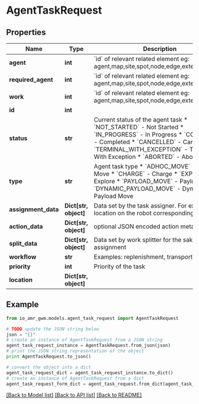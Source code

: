 # AgentTaskRequest


## Properties
Name | Type | Description | Notes
------------ | ------------- | ------------- | -------------
**agent** | **int** | &#x60;id&#x60; of relevant related element eg: agent,map,site,spot,node,edge,external_device | [optional] 
**required_agent** | **int** | &#x60;id&#x60; of relevant related element eg: agent,map,site,spot,node,edge,external_device | [optional] 
**work** | **int** | &#x60;id&#x60; of relevant related element eg: agent,map,site,spot,node,edge,external_device | [optional] 
**id** | **int** |  | [optional] 
**status** | **str** | Current status of the agent task  * &#x60;NOT_STARTED&#x60; - Not Started * &#x60;IN_PROGRESS&#x60; - In Progress * &#x60;COMPLETED&#x60; - Completed * &#x60;CANCELLED&#x60; - Cancelled * &#x60;TERMINAL_WITH_EXCEPTION&#x60; - Terminal With Exception * &#x60;ABORTED&#x60; - Aborted | [optional] 
**type** | **str** | Agent task type  * &#x60;ADHOC_MOVE&#x60; - Adhoc Move * &#x60;CHARGE&#x60; - Charge * &#x60;EXPLORE&#x60; - Explore * &#x60;PAYLOAD_MOVE&#x60; - Payload Move * &#x60;DYNAMIC_PAYLOAD_MOVE&#x60; - Dynamic Payload Move | [optional] 
**assignment_data** | **Dict[str, object]** | Data set by the task assigner.  For example, the location on the robot corresponding to the task | [optional] 
**action_data** | **Dict[str, object]** | optional JSON encoded action metadata | [optional] 
**split_data** | **Dict[str, object]** | Data set by work splitter for the sake of task assignment | [optional] 
**workflow** | **str** | Examples: replenishment, transport | [optional] 
**priority** | **int** | Priority of the task | [optional] 
**location** | **Dict[str, object]** |  | [optional] 

## Example

```python
from io_amr_gwm.models.agent_task_request import AgentTaskRequest

# TODO update the JSON string below
json = "{}"
# create an instance of AgentTaskRequest from a JSON string
agent_task_request_instance = AgentTaskRequest.from_json(json)
# print the JSON string representation of the object
print AgentTaskRequest.to_json()

# convert the object into a dict
agent_task_request_dict = agent_task_request_instance.to_dict()
# create an instance of AgentTaskRequest from a dict
agent_task_request_form_dict = agent_task_request.from_dict(agent_task_request_dict)
```
[[Back to Model list]](../README.md#documentation-for-models) [[Back to API list]](../README.md#documentation-for-api-endpoints) [[Back to README]](../README.md)


